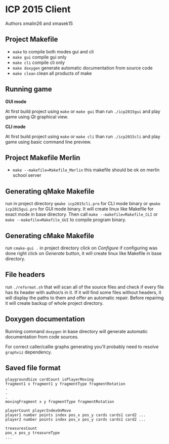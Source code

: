 ICP 2015 Client
===============
Authors xmalin26 and xmasek15


Project Makefile
----------------
- `make` to compile both modes gui and cli
- `make gui` compile gui only
- `make cli` compile cli only
- `make doxygen` generate automatic documentation from source code
- `make clean` clean all products of make

Running game
------------

**GUI mode**

At first build project using `make` or `make gui` than run `./icp2015gui` and play game using *Qt* graphical view.

**CLI mode**

At first build project using `make` or `make cli` than run `./icp2015cli` and play game using basic command line preview.

Project Makefile Merlin
-----------------------
- `make --makefile=Makefile_Merlin` this makefile should be ok on merlin school server


Generating qMake Makefile
-------------------------
run in project directory `qmake icp2015cli.pro` for CLI mode binary or `qmake icp2015gui.pro` for GUI mode binary.
It will create linux like Makefile for exact mode in base directory. Then call `make --makefile=Makefile_CLI` or 
`make --makefile=Makefile_GUI` to compile program binary.


Generating cMake Makefile
-------------------------
run `cmake-gui .` in project directory click on *Configure* if configuring was done right click on *Generate* button,
it will create linux like Makefile in base directory.

File headers
------------
run `./reformat.sh` that will scan all of the source files and check if every file has its header with author/s in it.
If it will find some files without headers, it will display the paths to them and offer an automatic repair.
Before repairing it will create backup of whole project directory.

Doxygen documentation
---------------------

Running command `doxygen` in base directory will generate automatic documentation from code sources.

For correct caller/callie graphs generating you'll probably need to resolve `graphviz` dependency.

Saved file format
-----------------

	playgroundSize cardCount isPlayerMoving
	fragment1 x fragment1 y fragmentType fragmentRotation
	.
	.
	.
	movingFragment x y fragmentType fragmentRotation
	
	playerCount playerIndexOnMove
	player1 number points index pos_x pos_y cards cards1 card2 ...
	player2 number points index pos_x pos_y cards cards1 card2 ...
	
	treasuresCount
	pos_x pos_y treasureType
	...


